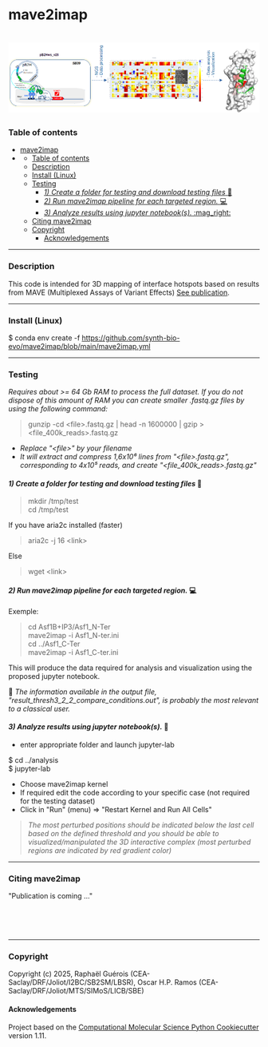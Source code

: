 # mave2imap
![mave2imap!](mave2imap.png "mave2imap : graphical abstract")
==============================
### Table of contents

- [mave2imap](#mave2imap)
- [](#)
    - [Table of contents](#table-of-contents)
    - [Description](#description)
    - [Install (Linux)](#install-linux)
    - [Testing](#testing)
      - [*1) Create a folder for testing and download testing files* :construction:](#1-create-a-folder-for-testing-and-download-testing-files-construction)
      - [*2) Run mave2imap pipeline for each targeted region.* :computer:](#2-run-mave2imap-pipeline-for-each-targeted-region-computer)
      - [*3)  Analyze results using jupyter notebook(s).* :mag\_right:](#3--analyze-results-using-jupyter-notebooks-mag_right)
    - [Citing mave2imap](#citing-mave2imap)
    - [Copyright](#copyright)
      - [Acknowledgements](#acknowledgements)

---
### Description  
This code is intended for 3D mapping of interface hotspots based on results from MAVE (Multiplexed Assays of Variant Effects) [See publication](#citing-mave2imap).  

  
---  
### Install (Linux)  
$ conda env create -f https://github.com/synth-bio-evo/mave2imap/blob/main/mave2imap.yml

---
### Testing  
*Requires about >= 64 Gb RAM to process the full dataset. If you do not dispose of this amount of RAM you can create smaller .fastq.gz files by using the following command:*  

>gunzip -cd \<file>.fastq.gz | head -n 1600000 | gzip > <file_400k_reads>.fastq.gz  
 
- *Replace "\<file>" by your filename*  
- *It will extract and compress 1,6x10⁶ lines from "\<file>.fastq.gz", corresponding to 4x10⁵ reads, and create  "<file_400k_reads>.fastq.gz"*
#### *1) Create a folder for testing and download testing files* :construction:    
>mkdir /tmp/test  
>cd /tmp/test  

If you have aria2c installed (faster)  

>aria2c -j 16 \<link>  

Else  

>wget \<link> 

#### *2) Run mave2imap pipeline for each targeted region.* :computer:   
Exemple:  
>cd Asf1B+IP3/Asf1_N-Ter  
>mave2imap -i Asf1_N-ter.ini  
>cd ../Asf1_C-Ter  
>mave2imap -i Asf1_C-ter.ini  

 This will produce the data required for analysis and visualization using the proposed jupyter notebook.   

:microscope: *The information available in the output file, "result_thresh3_2_2_compare_conditions.out", is probably the most relevant to a classical user.*


#### *3)  Analyze results using jupyter notebook(s).* :mag_right:   
- enter appropriate folder and launch jupyter-lab  

$ cd ../analysis  
$ jupyter-lab  
- Choose mave2imap kernel  
- If required edit the code according to your specific case (not required for the testing dataset) 
- Click in "Run" (menu) => "Restart Kernel and Run All Cells"  

> *The most perturbed positions should be indicated  below the last cell based on the defined threshold and you should be able to visualized/manipulated the 3D interactive complex (most perturbed regions are indicated by red gradient color)*
---
### Citing mave2imap 
"Publication is coming ..."

<br>
<br> </br>  

---


  

### Copyright

Copyright (c) 2025, Raphaël Guérois (CEA-Saclay/DRF/Joliot/I2BC/SB2SM/LBSR), Oscar H.P. Ramos (CEA-Saclay/DRF/Joliot/MTS/SIMoS/LICB/SBE)


#### Acknowledgements
 
Project based on the 
[Computational Molecular Science Python Cookiecutter](https://github.com/molssi/cookiecutter-cms) version 1.11.
